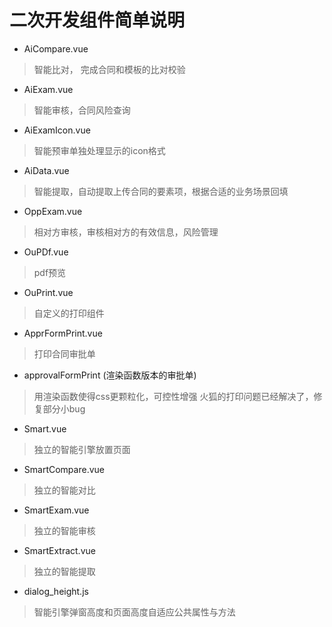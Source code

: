 # 二次开发组件简单说明

* AiCompare.vue

> 智能比对， 完成合同和模板的比对校验

* AiExam.vue

> 智能审核，合同风险查询

* AiExamIcon.vue

> 智能预审单独处理显示的icon格式

* AiData.vue

> 智能提取，自动提取上传合同的要素项，根据合适的业务场景回填

* OppExam.vue

> 相对方审核，审核相对方的有效信息，风险管理

* OuPDf.vue

> pdf预览

* OuPrint.vue

> 自定义的打印组件

* ApprFormPrint.vue

> 打印合同审批单

* approvalFormPrint  (渲染函数版本的审批单)

> 用渲染函数使得css更颗粒化，可控性增强
> 火狐的打印问题已经解决了，修复部分小bug

* Smart.vue

> 独立的智能引擎放置页面

* SmartCompare.vue

> 独立的智能对比

* SmartExam.vue

>  独立的智能审核

* SmartExtract.vue

> 独立的智能提取

* dialog_height.js

> 智能引擎弹窗高度和页面高度自适应公共属性与方法
